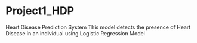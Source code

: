 # Project1_HDP

Heart Disease Prediction System 
This model detects the presence of Heart Disease in an individual using Logistic Regression Model

